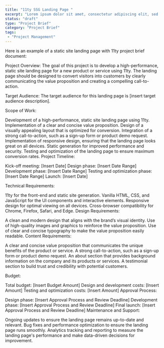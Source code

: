```yaml
---
title: "11ty SSG Landing Page "
excerpt: "Lorem ipsum dolor sit amet, consectetur adipiscing elit, sed do eiusmod tempor incididunt ut labore et dolore magna aliqua. Donec enim diam vulputate ut."
status: "draft"
type: "Project Brief"
category: "Project Brief"
tags:
 - "Project Management"
---
```


Here is an example of a static site landing page with 11ty project brief document:

Project Overview:
The goal of this project is to develop a high-performance, static site landing page for a new product or service using 11ty. The landing page should be designed to convert visitors into customers by clearly communicating the value proposition and creating a compelling call-to-action.

Target Audience:
The target audience for this landing page is [insert target audience description].

Scope of Work:

Development of a high-performance, static site landing page using 11ty.
Implementation of a clear and concise value proposition.
Design of a visually appealing layout that is optimized for conversion.
Integration of a strong call-to-action, such as a sign-up form or product demo request.
Implementation of responsive design, ensuring that the landing page looks great on all devices.
Static generation for improved performance and security.
Testing and optimization of the landing page to ensure maximum conversion rates.
Project Timeline:

Kick-off meeting: [Insert Date]
Design phase: [Insert Date Range]
Development phase: [Insert Date Range]
Testing and optimization phase: [Insert Date Range]
Launch: [Insert Date]

Technical Requirements:

11ty for the front-end and static site generation.
Vanilla HTML, CSS, and JavaScript for the UI components and interactive elements.
Responsive design for optimal viewing on all devices.
Cross-browser compatibility for Chrome, Firefox, Safari, and Edge.
Design Requirements:

A clean and modern design that aligns with the brand’s visual identity.
Use of high-quality images and graphics to reinforce the value proposition.
Use of clear and concise typography to make the value proposition easily readable.
Content Requirements:

A clear and concise value proposition that communicates the unique benefits of the product or service.
A strong call-to-action, such as a sign-up form or product demo request.
An about section that provides background information on the company and its products or services.
A testimonial section to build trust and credibility with potential customers.

Budget:

Total budget: [Insert Budget Amount]
Design and development costs: [Insert Amount]
Testing and optimization costs: [Insert Amount]
Approval Process:

Design phase: [Insert Approval Process and Review Deadline]
Development phase: [Insert Approval Process and Review Deadline]
Final launch: [Insert Approval Process and Review Deadline]
Maintenance and Support:

Ongoing updates to ensure the landing page remains up-to-date and relevant.
Bug fixes and performance optimization to ensure the landing page runs smoothly.
Analytics tracking and reporting to measure the landing page's performance and make data-driven decisions for improvement.